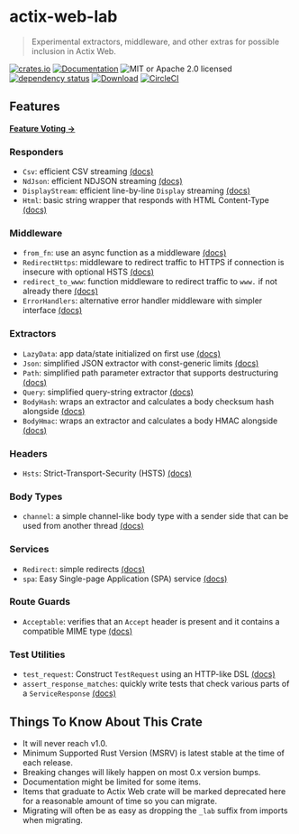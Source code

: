 # actix-web-lab

> Experimental extractors, middleware, and other extras for possible inclusion in Actix Web.

[![crates.io](https://img.shields.io/crates/v/actix-web-lab?label=latest)](https://crates.io/crates/actix-web-lab)
[![Documentation](https://docs.rs/actix-web-lab/badge.svg)](https://docs.rs/actix-web-lab/0.13.0)
![MIT or Apache 2.0 licensed](https://img.shields.io/crates/l/actix-web-lab.svg)
<br />
[![dependency status](https://deps.rs/crate/actix-web-lab/0.13.0/status.svg)](https://deps.rs/crate/actix-web-lab/0.13.0)
[![Download](https://img.shields.io/crates/d/actix-web-lab.svg)](https://crates.io/crates/actix-web-lab)
[![CircleCI](https://circleci.com/gh/robjtede/actix-web-lab/tree/main.svg?style=shield)](https://circleci.com/gh/robjtede/actix-web-lab/tree/main)

## Features

**[Feature Voting &rarr;](https://github.com/robjtede/actix-web-lab/discussions/7)**

### Responders

- `Csv`: efficient CSV streaming [(docs)](https://docs.rs/actix-web-lab/0.13.0/actix_web_lab/respond/struct.Csv.html)
- `NdJson`: efficient NDJSON streaming [(docs)](https://docs.rs/actix-web-lab/0.13.0/actix_web_lab/respond/struct.NdJson.html)
- `DisplayStream`: efficient line-by-line `Display` streaming [(docs)](https://docs.rs/actix-web-lab/0.13.0/actix_web_lab/respond/struct.DisplayStream.html)
- `Html`: basic string wrapper that responds with HTML Content-Type [(docs)](https://docs.rs/actix-web-lab/0.13.0/actix_web_lab/respond/struct.Html.html)

### Middleware

- `from_fn`: use an async function as a middleware [(docs)](https://docs.rs/actix-web-lab/0.13.0/actix_web_lab/middleware/fn.from_fn.html)
- `RedirectHttps`: middleware to redirect traffic to HTTPS if connection is insecure with optional HSTS [(docs)](https://docs.rs/actix-web-lab/0.13.0/actix_web_lab/middleware/struct.RedirectHttps.html)
- `redirect_to_www`: function middleware to redirect traffic to `www.` if not already there [(docs)](https://docs.rs/actix-web-lab/0.13.0/actix_web_lab/middleware/fn.redirect_to_www.html)
- `ErrorHandlers`: alternative error handler middleware with simpler interface [(docs)](https://docs.rs/actix-web-lab/0.13.0/actix_web_lab/middleware/struct.ErrorHandlers.html)

### Extractors

- `LazyData`: app data/state initialized on first use [(docs)](https://docs.rs/actix-web-lab/0.13.0/actix_web_lab/extract/struct.LazyData.html)
- `Json`: simplified JSON extractor with const-generic limits [(docs)](https://docs.rs/actix-web-lab/0.13.0/actix_web_lab/extract/struct.Json.html)
- `Path`: simplified path parameter extractor that supports destructuring [(docs)](https://docs.rs/actix-web-lab/0.13.0/actix_web_lab/extract/struct.Path.html)
- `Query`: simplified query-string extractor [(docs)](https://docs.rs/actix-web-lab/0.13.0/actix_web_lab/extract/struct.Query.html)
- `BodyHash`: wraps an extractor and calculates a body checksum hash alongside [(docs)](https://docs.rs/actix-web-lab/0.13.0/actix_web_lab/extract/struct.BodyHash.html)
- `BodyHmac`: wraps an extractor and calculates a body HMAC alongside [(docs)](https://docs.rs/actix-web-lab/0.13.0/actix_web_lab/extract/struct.BodyHmac.html)

### Headers

- `Hsts`: Strict-Transport-Security (HSTS) [(docs)](https://docs.rs/actix-web-lab/0.13.0/actix_web_lab/header/struct.Hsts.html)

### Body Types

- `channel`: a simple channel-like body type with a sender side that can be used from another thread [(docs)](https://docs.rs/actix-web-lab/0.13.0/actix_web_lab/body/fn.channel.html)

### Services

- `Redirect`: simple redirects [(docs)](https://docs.rs/actix-web-lab/0.13.0/actix_web_lab/web/struct.Redirect.html)
- `spa`: Easy Single-page Application (SPA) service [(docs)](https://docs.rs/actix-web-lab/0.13.0/actix_web_lab/web/fn.spa.html)

### Route Guards

- `Acceptable`: verifies that an `Accept` header is present and it contains a compatible MIME type [(docs)](https://docs.rs/actix-web-lab/0.13.0/actix_web_lab/guard/struct.Acceptable.html)

### Test Utilities

- `test_request`: Construct `TestRequest` using an HTTP-like DSL [(docs)](https://docs.rs/actix-web-lab/0.13.0/actix_web_lab/test/macro.assert_response_matches.html)
- `assert_response_matches`: quickly write tests that check various parts of a `ServiceResponse` [(docs)](https://docs.rs/actix-web-lab/0.13.0/actix_web_lab/test/macro.assert_response_matches.html)

## Things To Know About This Crate

- It will never reach v1.0.
- Minimum Supported Rust Version (MSRV) is latest stable at the time of each release.
- Breaking changes will likely happen on most 0.x version bumps.
- Documentation might be limited for some items.
- Items that graduate to Actix Web crate will be marked deprecated here for a reasonable amount of time so you can migrate.
- Migrating will often be as easy as dropping the `_lab` suffix from imports when migrating.
